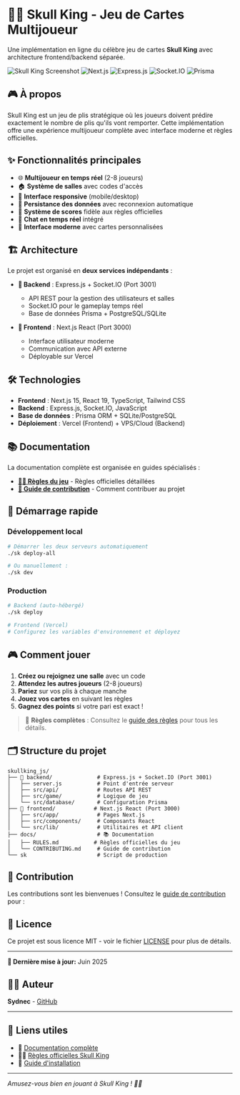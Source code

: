 # 🏴‍☠️ Skull King - Jeu de Cartes Multijoueur

Une implémentation en ligne du célèbre jeu de cartes **Skull King** avec architecture frontend/backend séparée.

![Skull King Screenshot](https://img.shields.io/badge/Game-Skull%20King-red) ![Next.js](https://img.shields.io/badge/Next.js-15.3.3-black) ![Express.js](https://img.shields.io/badge/Express.js-4.21.2-yellow) ![Socket.IO](https://img.shields.io/badge/Socket.IO-4.8.1-green) ![Prisma](https://img.shields.io/badge/Prisma-6.10.0-indigo)

## 🎮 À propos

Skull King est un jeu de plis stratégique où les joueurs doivent prédire exactement le nombre de plis qu'ils vont remporter. Cette implémentation offre une expérience multijoueur complète avec interface moderne et règles officielles.

## ✨ Fonctionnalités principales

- 🌐 **Multijoueur en temps réel** (2-8 joueurs)
- 🏠 **Système de salles** avec codes d'accès
- 📱 **Interface responsive** (mobile/desktop)
- 💾 **Persistance des données** avec reconnexion automatique
- 🎯 **Système de scores** fidèle aux règles officielles
- 💬 **Chat en temps réel** intégré
- 🎨 **Interface moderne** avec cartes personnalisées

## 🏗️ Architecture

Le projet est organisé en **deux services indépendants** :

- **🔧 Backend** : Express.js + Socket.IO (Port 3001)
  - API REST pour la gestion des utilisateurs et salles
  - Socket.IO pour le gameplay temps réel
  - Base de données Prisma + PostgreSQL/SQLite

- **🎨 Frontend** : Next.js React (Port 3000)
  - Interface utilisateur moderne
  - Communication avec API externe
  - Déployable sur Vercel

## 🛠️ Technologies

- **Frontend** : Next.js 15, React 19, TypeScript, Tailwind CSS
- **Backend** : Express.js, Socket.IO, JavaScript
- **Base de données** : Prisma ORM + SQLite/PostgreSQL
- **Déploiement** : Vercel (Frontend) + VPS/Cloud (Backend)

## 📚 Documentation

La documentation complète est organisée en guides spécialisés :

- **[🏴‍☠️ Règles du jeu](docs/RULES.md)** - Règles officielles détaillées
- **[🤝 Guide de contribution](docs/CONTRIBUTING.md)** - Comment contribuer au projet

## 🚀 Démarrage rapide

### Développement local
```bash
# Démarrer les deux serveurs automatiquement
./sk deploy-all

# Ou manuellement :
./sk dev
```

### Production
```bash
# Backend (auto-hébergé)
./sk deploy

# Frontend (Vercel)
# Configurez les variables d'environnement et déployez
```

## 🎮 Comment jouer

1. **Créez ou rejoignez une salle** avec un code
2. **Attendez les autres joueurs** (2-8 joueurs)
3. **Pariez** sur vos plis à chaque manche
4. **Jouez vos cartes** en suivant les règles
5. **Gagnez des points** si votre pari est exact !

> 📖 **Règles complètes** : Consultez le [guide des règles](docs/RULES.md) pour tous les détails.

## 🗂️ Structure du projet

```
skullking_js/
├── 🔧 backend/              # Express.js + Socket.IO (Port 3001)
│   ├── server.js           # Point d'entrée serveur
│   ├── src/api/            # Routes API REST
│   ├── src/game/           # Logique de jeu
│   └── src/database/       # Configuration Prisma
├── 🎨 frontend/            # Next.js React (Port 3000)
│   ├── src/app/            # Pages Next.js
│   ├── src/components/     # Composants React
│   └── src/lib/            # Utilitaires et API client
├── docs/                   # 📚 Documentation
│   ├── RULES.md           # Règles officielles du jeu
│   └── CONTRIBUTING.md     # Guide de contribution
└── sk                      # Script de production
```
## 🤝 Contribution

Les contributions sont les bienvenues ! Consultez le [guide de contribution](docs/CONTRIBUTING.md) pour :

## 📄 Licence

Ce projet est sous licence MIT - voir le fichier [LICENSE](LICENSE) pour plus de détails.

---

**📅 Dernière mise à jour:** Juin 2025

## 👨‍💻 Auteur

**Sydnec** - [GitHub](https://github.com/sydnec)

---

## 🎯 Liens utiles

- 📖 [Documentation complète](docs/)
- 🏴‍☠️ [Règles officielles Skull King](docs/RULES.md)
- 🔧 [Guide d'installation](docs/INSTALLATION.md)

---

*Amusez-vous bien en jouant à Skull King ! 🏴‍☠️*
